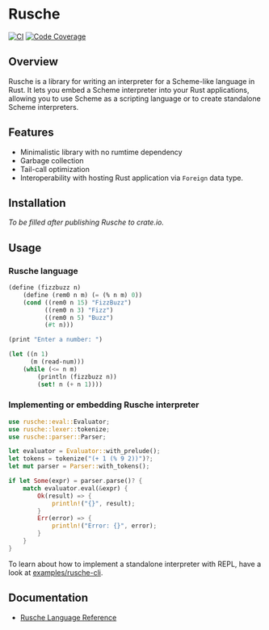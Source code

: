 # Rusche

[![CI](https://github.com/chanryu/rusche/actions/workflows/ci.yml/badge.svg)](https://github.com/chanryu/rusche/actions)
[![Code Coverage](https://codecov.io/gh/chanryu/rusche/graph/badge.svg?token=EHPCRUWK96)](https://codecov.io/gh/chanryu/rusche)

## Overview

Rusche is a library for writing an interpreter for a Scheme-like language in Rust. It lets you embed a Scheme interpreter into your Rust applications, allowing you to use Scheme as a scripting language or to create standalone Scheme interpreters.


## Features

- Minimalistic library with no rumtime dependency
- Garbage collection
- Tail-call optimization
- Interoperability with hosting Rust application via `Foreign` data type.

## Installation

_To be filled after publishing Rusche to crate.io._

## Usage

### Rusche language

```scheme
(define (fizzbuzz n)
    (define (rem0 n m) (= (% n m) 0))
    (cond ((rem0 n 15) "FizzBuzz")
          ((rem0 n 3) "Fizz")
          ((rem0 n 5) "Buzz")
          (#t n)))

(print "Enter a number: ")

(let ((n 1)
      (m (read-num)))
    (while (<= n m)
        (println (fizzbuzz n))
        (set! n (+ n 1))))
```

### Implementing or embedding Rusche interpreter

```rust
use rusche::eval::Evaluator;
use rusche::lexer::tokenize;
use rusche::parser::Parser;

let evaluator = Evaluator::with_prelude();
let tokens = tokenize("(+ 1 (% 9 2))")?;
let mut parser = Parser::with_tokens();

if let Some(expr) = parser.parse()? {
    match evaluator.eval(&expr) {
        Ok(result) => {
            println!("{}", result);
        }
        Err(error) => {
            println!("Error: {}", error);
        }
    }
}

```

To learn about how to implement a standalone interpreter with REPL, have a look at [examples/rusche-cli](https://github.com/chanryu/rusche/blob/readme/examples/rusche-cli/repl.rs).

## Documentation

- [Rusche Language Reference](https://github.com/chanryu/rusche/wiki/Rusche-Language-Reference)

<!--
## Background

About five years ago, I decided to learn more about Lisp by [writing a Lisp interpreter in C++](https://github.com/chanryu/mlisp). 
I had heard a lot about how insightful Lisp can be, so I wanted to experience it for myself.

I could have just learned a Lisp variant like Scheme, but my goal wasn't to become a Lisp programmer. Instead, I wanted to 
understand what Paul Graham talked about in [The Roots of Lisp](https://paulgraham.com/rootsoflisp.html):

> In 1960, John McCarthy published a remarkable paper in which he did for programming something like what Euclid did for 
> geometry. He showed how, given a handful of simple operators and a notation for functions, you can build a whole 
> programming language. He called this language Lisp, for "List Processing," because one of his key ideas was to use a 
> simple data structure called a list for both code and data.

The project was successful. Writing the interpreter taught me what makes Lisp different from other languages. Lisp's macro system
was very enlightening, and writing C++ code to make macros work felt like meditation.

Back then, I chose C++ because it's the programming language I'm most comfortable with. If I were to do it again today, I would 
probably choose Swift. Even though I'm still better at C++, Swift makes me more productive.

This time, I'm using Rust because I have a different goal -- Learning Rust. I'm not sure how this project will turn out, but there are a few 
Rust features I want to explore along the way.
-->

